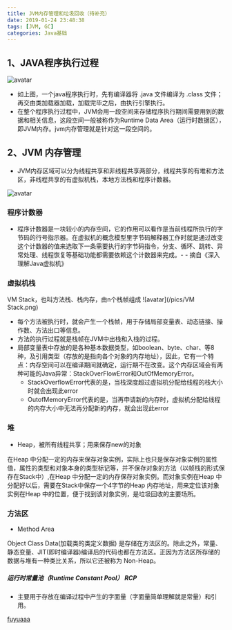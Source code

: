 ```yaml
---
title: JVM内存管理和垃圾回收（待补充）
date: 2019-01-24 23:48:38
tags: [JVM, GC]
categories: Java基础
---
```

## 1、JAVA程序执行过程
![avatar](/pics/JAVA程序执行过程.png)

- 如上图，一个java程序执行时，先有编译器将 .java 文件编译为 .class 文件；再交由类加载器加载，加载完毕之后，由执行引擎执行。
- 在整个程序执行过程中，JVM会用一段空间来存储程序执行期间需要用到的数据和相关信息，这段空间一般被称作为Runtime Data Area（运行时数据区），即JVM内存。jvm内存管理就是针对这一段空间的。

## 2、JVM 内存管理

- JVM内存区域可以分为线程共享和非线程共享两部分，线程共享的有堆和方法区，非线程共享的有虚拟机栈，本地方法栈和程序计数器。

![avatar](/pics/JVM内存区域.jpg)

### 程序计数器

- 程序计数器是一块较小的内存空间，它的作用可以看作是当前线程所执行的字节码的行号指示器。在虚拟机的概念模型里字节码解释器工作时就是通过改变这个计数器的值来选取下一条需要执行的字节码指令，分支、循环、跳转、异常处理、线程恢复等基础功能都需要依赖这个计数器来完成。- - 摘自《深入理解Java虚拟机》

### 虚拟机栈
VM Stack，也叫方法栈、栈内存，由n个栈帧组成
![avatar](/pics/VM Stack.png)

- 每个方法被执行时，就会产生一个栈帧，用于存储局部变量表、动态链接、操作数、方法出口等信息。
- 方法的执行过程就是栈帧在JVM中出栈和入栈的过程。 
- 局部变量表中存放的是各种基本数据类型，如boolean、byte、char、等8种，及引用类型（存放的是指向各个对象的内存地址），因此，它有一个特点：内存空间可以在编译期间就确定，运行期不在改变。这个内存区域会有两种可能的Java异常：StackOverFlowError和OutOfMemoryError。 
	- StackOverflowError代表的是，当栈深度超过虚拟机分配给线程的栈大小时就会出现此error
	- OutofMemoryError代表的是，当再申请新的内存时，虚拟机分配给线程的内存大小中无法再分配新的内存，就会出现此error 

### 堆

- Heap，被所有线程共享；用来保存new的对象


在Heap 中分配一定的内存来保存对象实例，实际上也只是保存对象实例的属性值，属性的类型和对象本身的类型标记等，并不保存对象的方法（以帧栈的形式保存在Stack中）,在Heap 中分配一定的内存保存对象实例。而对象实例在Heap 中分配好以后，需要在Stack中保存一个4字节的Heap 内存地址，用来定位该对象实例在Heap 中的位置，便于找到该对象实例，是垃圾回收的主要场所。

### 方法区
- Method Area 


Object Class Data(加载类的类定义数据) 是存储在方法区的。除此之外，常量、静态变量、JIT(即时编译器)编译后的代码也都在方法区。正因为方法区所存储的数据与堆有一种类比关系，所以它还被称为 Non-Heap。

##### 运行时常量池（Runtime Constant Pool） RCP

- 主要用于存放在编译过程中产生的字面量（字面量简单理解就是常量）和引用。

[fuyuaaa](https://github.com/fuyuaaa/)

